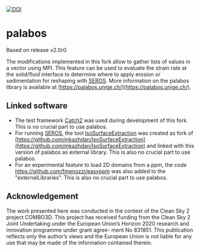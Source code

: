 [![DOI](https://zenodo.org/badge/620821680.svg)](https://zenodo.org/badge/latestdoi/620821680)
# palabos

Based on release v2.0r0.

The modifications implemented in this fork allow to gather lists of values in a vector using MPI.
This feature can be used to evaluate the strain rate at the solid/fluid interface to determine where to apply erosion or sedimentation for reshaping with [SEROS](https://github.com/AIT-LKR/SEROS).
More information on the palabos library is available at [https://palabos.unige.ch/](https://palabos.unige.ch/).

## Linked software
- The test framework [Catch2](https://github.com/catchorg/Catch2) was used during development of this fork. This is no crucial part to use palabos.
- For running [SEROS](https://github.com/AIT-LKR/SEROS), the tool [IsoSurfaceExtraction](https://github.com/AIT-LKR/IsoSurfaceExtraction) was created as fork of [https://github.com/mkazhdan/IsoSurfaceExtraction](https://github.com/mkazhdan/IsoSurfaceExtraction) and linked with this version of palabos as external library. This is also no crucial part to use palabos.
- For an experimental feature to load 2D domains from a ppm, the code https://github.com/fmenozzi/easyppm was also added to the "externalLibraries". This is also no crucial part to use palabos.

## Acknowledgement
The work presented here was conducted in the context of the Clean Sky 2 project COMBO3D. This project has received funding from the Clean Sky 2 Joint Undertaking under the European Union’s Horizon 2020 research and innovation programme under grant agree- ment No 831851. This publication reflects only the author’s views and the European Union is not liable for any use that may be made of the information contained therein.

